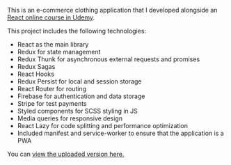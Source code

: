 This is an e-commerce clothing application that I developed alongside an [React online course in Udemy](https://www.udemy.com/course/complete-react-developer-zero-to-mastery/).

This project includes the following technologies:
- React as the main library
- Redux for state management
- Redux Thunk for asynchronous external requests and promises
- Redux Sagas
- React Hooks
- Redux Persist for local and session storage
- React Router for routing
- Firebase for authentication and data storage
- Stripe for test payments
- Styled components for SCSS styling in JS
- Media queries for responsive design
- React Lazy for code splitting and performance optimization
- Included manifest and service-worker to ensure that the application is a PWA

You can [view the uploaded version here.](https://crwn-clothing152.herokuapp.com/)
